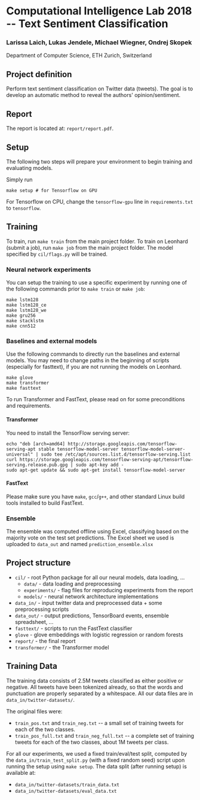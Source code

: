 # Computational Intelligence Lab 2018 -- Text Sentiment Classification
### Larissa Laich, Lukas Jendele, Michael Wiegner, Ondrej Skopek
Department of Computer Science, ETH Zurich, Switzerland

## Project definition

Perform text sentiment classification on Twitter data (tweets). The goal is to develop an automatic method to reveal the authors' opinion/sentiment.

## Report

The report is located at: `report/report.pdf`.

## Setup

The following two steps will prepare your environment to begin training and evaluating models.

Simply run

```
make setup # for Tensorflow on GPU
```

For Tensorflow on CPU, change the `tensorflow-gpu` line in `requirements.txt` to `tensorflow`.

## Training

To train, run `make train` from the main project folder.
To train on Leonhard (submit a job), run `make job` from the main project folder.
The model specified by `cil/flags.py` will be trained.

### Neural network experiments

You can setup the training to use a specific experiment by running one of the following commands
prior to `make train` or `make job`:

```
make lstm128
make lstm128_ce
make lstm128_we
make gru256
make stacklstm
make cnn512
```

### Baselines and external models

Use the following commands to directly run the baselines and external models.
You may need to change paths in the beginning of scripts (especially for fasttext),
if you are not running the models on Leonhard.

```
make glove
make transformer
make fasttext
```

To run Transformer and FastText, please read on for some preconditions and requirements.

#### Transformer

You need to install the TensorFlow serving server:

```
echo "deb [arch=amd64] http://storage.googleapis.com/tensorflow-serving-apt stable tensorflow-model-server tensorflow-model-server-universal" | sudo tee /etc/apt/sources.list.d/tensorflow-serving.list
curl https://storage.googleapis.com/tensorflow-serving-apt/tensorflow-serving.release.pub.gpg | sudo apt-key add -
sudo apt-get update && sudo apt-get install tensorflow-model-server
```

#### FastText

Please make sure you have `make`, `gcc`/`g++`, and other standard Linux build tools installed to build FastText.


### Ensemble

The ensemble was computed offline using Excel, classifying based on the majority
vote on the test set predictions.
The Excel sheet we used is uploaded to `data_out` and named `prediction_ensemble.xlsx`


## Project structure

* `cil/` - root Python package for all our neural models, data loading, ...
    * `data/` - data loading and preprocessing
    * `experiments/` - flag files for reproducing experiments from the report
    * `models/` - neural network architecture implementations
* `data_in/` - input twitter data and preprocessed data + some preprocessing scripts
* `data_out/` - output predictions, TensorBoard events, ensemble spreadsheet, ...
* `fasttext/` - scripts to run the FastText classifier
* `glove` - glove embeddings with logistic regression or random forests
* `report/` - the final report
* `transformer/` - the Transformer model


## Training Data

The training data consists of 2.5M tweets classified as either positive or negative.
All tweets have been tokenized already, so that the words and punctuation are properly separated by a whitespace.
All our data files are in `data_in/twitter-datasets/`.

The original files were:
* `train_pos.txt` and `train_neg.txt` -- a small set of training tweets for each of the two classes.
* `train_pos_full.txt` and `train_neg_full.txt` -- a complete set of training tweets for each of the two classes, about 1M tweets per class.

For all our experiments, we used a fixed train/eval/test split, computed by the `data_in/train_test_split.py`
(with a fixed random seed) script upon running the setup using `make setup`.
The data split (after running setup) is available at:
* `data_in/twitter-datasets/train_data.txt`
* `data_in/twitter-datasets/eval_data.txt`

